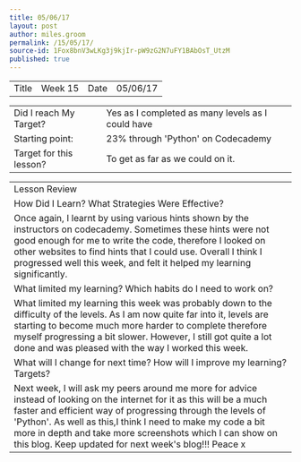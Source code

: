 ```yaml
---
title: 05/06/17
layout: post
author: miles.groom
permalink: /15/05/17/
source-id: 1Fox8bnV3wLKg3j9kjIr-pW9zG2N7uFY1BAbOsT_UtzM
published: true
---
```

<table>
  <tr>
    <td>Title</td>
    <td>Week 15</td>
    <td>Date</td>
    <td>05/06/17</td>
  </tr>
</table>


<table>
  <tr>
    <td>Did I reach My Target?</td>
    <td>Yes as I completed as many levels as I could have </td>
  </tr>
  <tr>
    <td>Starting point:</td>
    <td>23% through 'Python' on Codecademy </td>
  </tr>
  <tr>
    <td>Target for this lesson?</td>
    <td>To get as far as we could on it.</td>
  </tr>
</table>


<table>
  <tr>
    <td>Lesson Review</td>
  </tr>
  <tr>
    <td>How Did I Learn? What Strategies Were Effective?</td>
  </tr>
  <tr>
    <td>Once again, I learnt by using various hints shown by the instructors on codecademy. Sometimes these hints were not good enough for me to write the code, therefore I looked on other websites to find hints that I could use. Overall I think I progressed well this week, and felt it helped my learning significantly. </td>
  </tr>
  <tr>
    <td>What limited my learning? Which habits do I need to work on? </td>
  </tr>
  <tr>
    <td>What limited my learning this week was probably down to the difficulty of the levels. As I am now quite far into it, levels are starting to become much more harder to complete therefore myself progressing  a bit slower. However, I still got quite a lot done and was pleased with the way I worked this week.</td>
  </tr>
  <tr>
    <td>What will I change for next time? How will I improve my learning? Targets?</td>
  </tr>
  <tr>
    <td>Next week, I will ask my peers around me more for advice instead of looking on the internet for it as this will be a much faster and efficient way of progressing through the levels of 'Python'. As well as this,I think I need to make my code a bit more in depth and take more screenshots which I can show on this blog. Keep updated for next week's blog!!!
Peace x</td>
  </tr>
</table>


